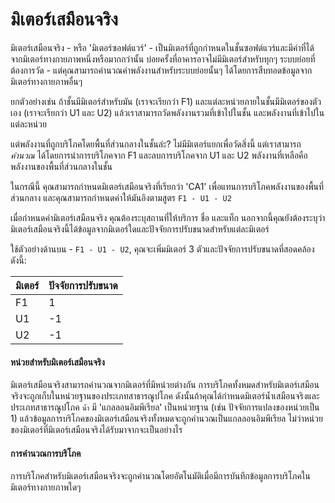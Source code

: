 # มิเตอร์เสมือนจริง

มิเตอร์เสมือนจริง - หรือ 'มิเตอร์ซอฟต์แวร์' - เป็นมิเตอร์ที่ถูกกำหนดในชั้นซอฟต์แวร์และมีค่าที่ได้จากมิเตอร์ทางกายภาพหนึ่งหรือมากกว่านั้น บ่อยครั้งที่อาคารอาจไม่มีมิเตอร์สำหรับทุกๆ ระบบย่อยที่ต้องการวัด - แต่คุณสามารถคำนวณค่าพลังงานสำหรับระบบย่อยนั้นๆ ได้โดยการสืบทอดข้อมูลจากมิเตอร์ทางกายภาพอื่นๆ

ยกตัวอย่างเช่น ถ้าชั้นมีมิเตอร์สำหรับมัน (เราจะเรียกว่า F1) และแต่ละหน่วยภายในชั้นมีมิเตอร์ของตัวเอง (เราจะเรียกว่า U1 และ U2) แล้วเราสามารถวัดพลังงานรวมที่เข้าไปในชั้น และพลังงานที่เข้าไปในแต่ละหน่วย

แต่พลังงานที่ถูกบริโภคโดยพื้นที่ส่วนกลางในชั้นล่ะ? ไม่มีมิเตอร์แยกเพื่อวัดสิ่งนี้ แต่เราสามารถ _คำนวณ_ ได้โดยการนำการบริโภคจาก F1 และลบการบริโภคจาก U1 และ U2 พลังงานที่เหลือคือพลังงานของพื้นที่ส่วนกลางในชั้น

ในกรณีนี้ คุณสามารถกำหนดมิเตอร์เสมือนจริงที่เรียกว่า 'CA1' เพื่อแทนการบริโภคพลังงานของพื้นที่ส่วนกลาง และคุณสามารถกำหนดค่าให้มันอิงตามสูตร `F1 - U1 - U2`

เมื่อกำหนดค่ามิเตอร์เสมือนจริง คุณต้องระบุสถานที่ให้บริการ ชื่อ และแท็ก นอกจากนี้คุณยังต้องระบุว่ามิเตอร์เสมือนจริงนี้ได้ข้อมูลจากมิเตอร์ใดและปัจจัยการปรับขนาดสำหรับแต่ละมิเตอร์

ใช้ตัวอย่างด้านบน - `F1 - U1 - U2`, คุณจะเพิ่มมิเตอร์ 3 ตัวและปัจจัยการปรับขนาดที่สอดคล้องดังนี้:

| มิเตอร์ | ปัจจัยการปรับขนาด |
| ----- | -------------- |
| F1    | 1              |
| U1    | -1             |
| U2    | -1             |

#### หน่วยสำหรับมิเตอร์เสมือนจริง

มิเตอร์เสมือนจริงสามารถคำนวณจากมิเตอร์ที่มีหน่วยต่างกัน การบริโภคทั้งหมดสำหรับมิเตอร์เสมือนจริงจะถูกเก็บในหน่วยฐานของประเภทสาธารณูปโภค ดังนั้นถ้าคุณได้กำหนดมิเตอร์น้ำเสมือนจริงและประเภทสาธารณูปโภค `น้ำ` มี 'แกลลอนอิมพีเรียล' เป็นหน่วยฐาน (เช่น ปัจจัยการแปลงของหน่วยเป็น 1) แล้วข้อมูลการบริโภคของมิเตอร์เสมือนจริงทั้งหมดจะถูกคำนวณเป็นแกลลอนอิมพีเรียล ไม่ว่าหน่วยของมิเตอร์ที่มิเตอร์เสมือนจริงได้รับมาจากจะเป็นอย่างไร

#### การคำนวณการบริโภค

การบริโภคสำหรับมิเตอร์เสมือนจริงจะถูกคำนวณโดยอัตโนมัติเมื่อมีการบันทึกข้อมูลการบริโภคในมิเตอร์ทางกายภาพใดๆ